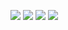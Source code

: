 ![](/C2-Programming-with-Javascript/week2/practice-quiz-arrays-objects-and-functions/ss1.png)
![](/C2-Programming-with-Javascript/week2/practice-quiz-arrays-objects-and-functions/ss2.png)
![](/C2-Programming-with-Javascript/week2/practice-quiz-arrays-objects-and-functions/ss3.png)
![](/C2-Programming-with-Javascript/week2/practice-quiz-arrays-objects-and-functions/ss4.png)